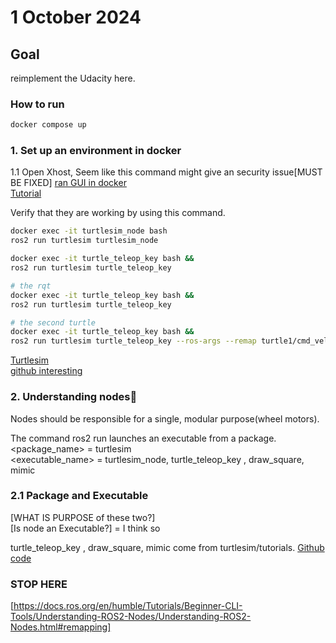 # 1 October 2024

## Goal

reimplement the Udacity here.

### How to run

```bash
docker compose up
```

### 1. Set up an environment in docker

1.1 Open Xhost, Seem like this command might give an security issue[MUST BE FIXED]
[ran GUI in docker](https://www.reddit.com/r/ROS/comments/s2qtkl/any_luck_running_gui_applications_through_ros2/)  
[Tutorial](https://wiki.ros.org/docker/Tutorials/GUI)  

Verify that they are working by using this command.

```bash
docker exec -it turtlesim_node bash
ros2 run turtlesim turtlesim_node

docker exec -it turtle_teleop_key bash &&
ros2 run turtlesim turtle_teleop_key

# the rqt
docker exec -it turtle_teleop_key bash &&
ros2 run turtlesim turtle_teleop_key

# the second turtle
docker exec -it turtle_teleop_key bash &&
ros2 run turtlesim turtle_teleop_key --ros-args --remap turtle1/cmd_vel:=turtle2/cmd_vel
```

[Turtlesim](https://docs.ros.org/en/humble/Tutorials/Beginner-CLI-Tools/Introducing-Turtlesim/Introducing-Turtlesim.html)  
[github interesting](https://github.com/ros/ros_tutorials/tree/humble/turtlesim)

### 2. Understanding nodes

Nodes should be responsible for a single, modular purpose(wheel motors).

The command ros2 run launches an executable from a package.  
<package_name> = turtlesim  
<executable_name> = turtlesim_node, turtle_teleop_key , draw_square, mimic  

### 2.1 Package and Executable

[WHAT IS PURPOSE of these two?]  
[Is node an Executable?] = I think so  

turtle_teleop_key , draw_square, mimic come from turtlesim/tutorials.  [Github code](https://github.com/ros/ros_tutorials/tree/humble/turtlesim/tutorials)  

### STOP HERE

[https://docs.ros.org/en/humble/Tutorials/Beginner-CLI-Tools/Understanding-ROS2-Nodes/Understanding-ROS2-Nodes.html#remapping]